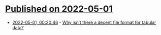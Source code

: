 # [Published on 2022-05-01](index.md)

* [2022-05-01, 00:20:46](https://news.ycombinator.com/item?id=31220841) - [Why isn’t there a decent file format for tabular data?](https://successfulsoftware.net/2022/04/30/why-isnt-there-a-decent-file-format-for-tabular-data/)
